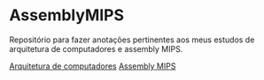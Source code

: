 # AssemblyMIPS

Repositório para fazer anotações pertinentes aos meus estudos de arquitetura de computadores e assembly MIPS.

[Arquitetura de computadores](https://youtube.com/playlist?list=PLBw9d_OueVJQV_O4qEvC2e5TQ5RZeL9BD&si=bn0nICmRbaumYuWE)
[Assembly MIPS](https://youtube.com/playlist?list=PLHCyLhqWSaHBFGanvPRIIvta3eSna2G6Z&si=65RkWW0uECegz6-6)
